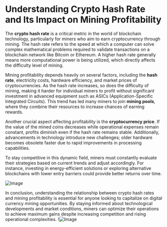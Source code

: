 # Understanding Crypto Hash Rate and Its Impact on Mining Profitability

The **crypto hash rate** is a critical metric in the world of blockchain technology, particularly for miners who aim to earn cryptocurrency through mining. The hash rate refers to the speed at which a computer can solve complex mathematical problems required to validate transactions on a blockchain network like Bitcoin or Ethereum. A higher hash rate generally means more computational power is being utilized, which directly affects the difficulty level of mining.

Mining profitability depends heavily on several factors, including the **hash rate**, electricity costs, hardware efficiency, and market prices of cryptocurrencies. As the hash rate increases, so does the difficulty of mining, making it harder for individual miners to profit without significant investment in advanced equipment such as ASICs (Application-Specific Integrated Circuits). This trend has led many miners to join **mining pools**, where they combine their resources to increase chances of earning rewards.

Another crucial aspect affecting profitability is the **cryptocurrency price**. If the value of the mined coins decreases while operational expenses remain constant, profits diminish even if the hash rate remains stable. Additionally, advancements in technology introduce new challenges; older hardware becomes obsolete faster due to rapid improvements in processing capabilities.

To stay competitive in this dynamic field, miners must constantly evaluate their strategies based on current trends and adjust accordingly. For instance, investing in energy-efficient solutions or exploring alternative blockchains with lower entry barriers could provide better returns over time. 

![Image](https://github.com/user-attachments/assets/590b50a7-4459-4e76-8a31-559aed223621)

In conclusion, understanding the relationship between crypto hash rates and mining profitability is essential for anyone looking to capitalize on digital currency mining opportunities. By staying informed about technological developments and market conditions, miners can optimize their operations to achieve maximum gains despite increasing competition and rising operational complexities. !![Image](https://github.com/user-attachments/assets/590b50a7-4459-4e76-8a31-559aed223621)